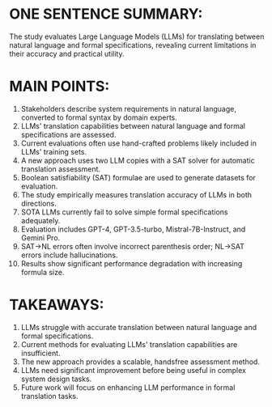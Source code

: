 # ONE SENTENCE SUMMARY:
The study evaluates Large Language Models (LLMs) for translating between natural language and formal specifications, revealing current limitations in their accuracy and practical utility.

# MAIN POINTS:
1. Stakeholders describe system requirements in natural language, converted to formal syntax by domain experts.
2. LLMs' translation capabilities between natural language and formal specifications are assessed.
3. Current evaluations often use hand-crafted problems likely included in LLMs' training sets.
4. A new approach uses two LLM copies with a SAT solver for automatic translation assessment.
5. Boolean satisfiability (SAT) formulae are used to generate datasets for evaluation.
6. The study empirically measures translation accuracy of LLMs in both directions.
7. SOTA LLMs currently fail to solve simple formal specifications adequately.
8. Evaluation includes GPT-4, GPT-3.5-turbo, Mistral-7B-Instruct, and Gemini Pro.
9. SAT→NL errors often involve incorrect parenthesis order; NL→SAT errors include hallucinations.
10. Results show significant performance degradation with increasing formula size.

# TAKEAWAYS:
1. LLMs struggle with accurate translation between natural language and formal specifications.
2. Current methods for evaluating LLMs' translation capabilities are insufficient.
3. The new approach provides a scalable, handsfree assessment method.
4. LLMs need significant improvement before being useful in complex system design tasks.
5. Future work will focus on enhancing LLM performance in formal translation tasks.
